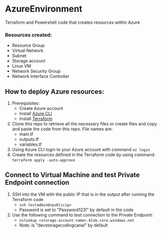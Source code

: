 # AzureEnvironment
Terraform and Powershell code that creates resources within Azure 

### Resources created:
- Resource Group
- Virtual Network
- Subnet
- Storage account
- Linux VM
- Network Security Group
- Network Interface Controller

## How to deploy Azure resources:
1. Prerequisites:
    - Create Azure account 
    - Install [Azure CLI](https://learn.microsoft.com/en-us/cli/azure/install-azure-cli)
    - Install [Terraform](https://developer.hashicorp.com/terraform/tutorials/aws-get-started/install-cli)
2. Clone this repo to retrieve all the necessary files or create files and copy and paste the code from this repo. File names are:
    - main.tf
    - outputs.tf
    - variables.tf
3. Using Azure CLI login to your Azure account with command `az login`
4. Create the resources defined in the Terraform code by using command `terraform apply -auto-approve`

## Connect to Virtual Machine and test Private Endpoint connection
1. SSH into the VM with the public IP that is in the output after running the Terraform code
    - `ssh testadmin@<publicip>`
    - Password is set to "Password123!" by default in the code
2. Use the following command to test connection to the Private Endpoint:
    - `nslookup <storage-account-name>.blob.core.windows.net`
    - Note: <storage-account-name> is "devstoragecodingcanal" by default
